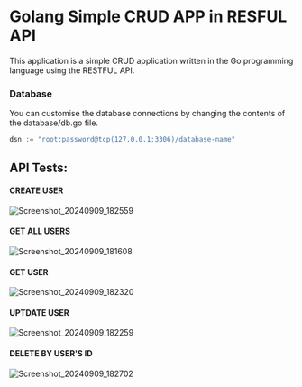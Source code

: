 <h1>Golang Simple CRUD APP in RESFUL API</h1>

This application is a simple CRUD application written in the Go programming language using the RESTFUL API.

<h3>Database</h3>
You can customise the database connections by changing the contents of the database/db.go file.

<br/>

```go
dsn := "root:password@tcp(127.0.0.1:3306)/database-name"
```

<h2>API Tests:</h2>

<h4>CREATE USER</h4>

![Screenshot_20240909_182559](https://github.com/user-attachments/assets/d7e4be4b-2907-4e31-a18b-a9be6e370c64)

<h4>GET ALL USERS</h4>

![Screenshot_20240909_181608](https://github.com/user-attachments/assets/318f77ca-131c-4561-acbb-42c5c02aea29)

<h4>GET USER</h4>

![Screenshot_20240909_182320](https://github.com/user-attachments/assets/19f4a17f-0ba1-443e-9789-275cc57e9feb)

<h4>UPTDATE USER</h4>

![Screenshot_20240909_182259](https://github.com/user-attachments/assets/473da01a-4a4a-424d-ba94-1577fd2c16b6)

<h4>DELETE BY USER'S ID</h4>

![Screenshot_20240909_182702](https://github.com/user-attachments/assets/efd2846b-2830-448b-99f6-44be9ec00d64)
